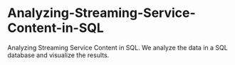 # Analyzing-Streaming-Service-Content-in-SQL
Analyzing Streaming Service Content in SQL. We analyze the data in a SQL database and visualize the results.  
